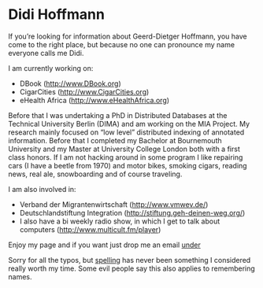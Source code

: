 # Didi Hoffmann


If you’re looking for information about Geerd-Dietger Hoffmann, you have come to the right place, but because no one can pronounce my name everyone calls me Didi.

I am currently working on:

- DBook (http://www.DBook.org)
- CigarCities (http://www.CigarCities.org)
- eHealth Africa (http://www.eHealthAfrica.org)

Before that I was undertaking a PhD in Distributed Databases at the Technical University Berlin (DIMA) and am working on the MIA Project. My research mainly focused on “low level” distributed indexing of annotated information. Before that I completed my Bachelor at Bournemouth University and my Master at University College London both with a first class honors. If I am not hacking around in some program I like repairing cars (I have a beetle from 1970) and motor bikes, smoking cigars, reading news, real ale, snowboarding and of course traveling.

I am also involved in:

- Verband der Migrantenwirtschaft (http://www.vmwev.de/)
- Deutschlandstiftung Integration (http://stiftung.geh-deinen-weg.org/)
- I also have a bi weekly radio show, in which I get to talk about computers (http://www.multicult.fm/player)

Enjoy my page and if you want just drop me an email [under](contact.md)

Sorry for all the typos, but [spelling](spelling.md) has never been something I considered really worth my time. Some evil people say this also applies to remembering names.

